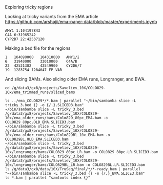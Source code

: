 Exploring tricky regions

Looking at tricky variants from the EMA article https://github.com/arshajii/ema-paper-data/blob/master/experiments.ipynb

```
AMY1 1:104197843
C4A 6:31965242
CYP2D7 22:42537120
```

Making a bed file for the regions

```tricky_3.bed
1	104090000	104310000	AMY1/2
6	31940000	32010000	C4A/B
22	42521302	42549900	CY2D6/7
19	1283754	1284047	FP_VAR
```

And slicing BAMs. Also slicing older EMA runs, Longranger, and BWA.

```
cd /g/data3/gx8/projects/Saveliev_10X/COLO829-10x/ema_trimmed_runs/sliced_bams

ls ../ema_COLO829*/*.bam | parallel "~/bin/sambamba slice -L tricky_3.bed {} -o {/.}.SLICED3.bam"
~/bin/sambamba slice -L tricky_3.bed /g/data3/gx8/projects/Saveliev_10X/COLO829-10x/ema_older_runs/bams/Colo829_80pc_EMA.bam -o COLO829_80pc.OLD_EMA.SLICED3.bam
~/bin/sambamba slice -L tricky_3.bed /g/data3/gx8/projects/Saveliev_10X/COLO829-10x/ema_older_runs/bams/Colo829Bl_10x_EMA.bam -o COLO829BL.OLD_EMA.SLICED3.bam
~/bin/sambamba slice -L tricky_3.bed /g/data3/gx8/projects/Saveliev_10X/COLO829-10x/longranger/bams/COLO829_80pc_LR.bam -o COLO829_80pc.LR.SLICED3.bam
~/bin/sambamba slice -L tricky_3.bed /g/data3/gx8/projects/Saveliev_10X/COLO829-10x/longranger/bams/COLO829BL_LR.bam -o COLO829BL.LR.SLICED3.bam
ls /g/data3/gx8/data/10X/TruSeq/final/*/*-ready.bam | parallel "~/bin/sambamba slice -L tricky_3.bed {} -o {/.}_BWA.SLICE3.bam"
ls *.bam | parallel "samtools index {}"
```

